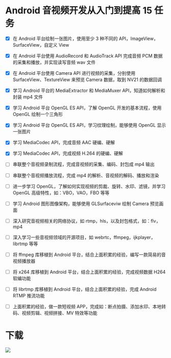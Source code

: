 # Android 音视频开发从入门到提高 15 任务

- [x] 在 Android 平台绘制一张图片，使用至少 3 种不同的 API，ImageView，SurfaceView，自定义 View

- [x] 在 Android 平台使用 AudioRecord 和 AudioTrack API 完成音频 PCM 数据的采集和播放，并实现读写音频 wav 文件

- [x] 在 Android 平台使用 Camera API 进行视频的采集，分别使用 SurfaceView、TextureView 来预览 Camera 数据，取到 NV21 的数据回调

- [x] 学习 Android 平台的 MediaExtractor 和 MediaMuxer API，知道如何解析和封装 mp4 文件

- [x] 学习 Android 平台 OpenGL ES API，了解 OpenGL 开发的基本流程，使用 OpenGL 绘制一个三角形

- [x] 学习 Android 平台 OpenGL ES API，学习纹理绘制，能够使用 OpenGL 显示一张图片

- [x] 学习 MediaCodec API，完成音频 AAC 硬编、硬解

- [x] 学习 MediaCodec API，完成视频 H.264 的硬编、硬解

- [ ] 串联整个音视频录制流程，完成音视频的采集、编码、封包成 mp4 输出

- [ ] 串联整个音视频播放流程，完成 mp4 的解析、音视频的解码、播放和渲染

- [ ] 进一步学习 OpenGL，了解如何实现视频的剪裁、旋转、水印、滤镜，并学习 OpenGL 高级特性，如：VBO，VAO，FBO 等等

- [ ] 学习 Android 图形图像架构，能够使用 GLSurfaceviw 绘制 Camera 预览画面

- [ ] 深入研究音视频相关的网络协议，如 rtmp，hls，以及封包格式，如：flv，mp4

- [ ] 深入学习一些音视频领域的开源项目，如 webrtc，ffmpeg，ijkplayer，librtmp 等等

- [ ] 将 ffmpeg 库移植到 Android 平台，结合上面积累的经验，编写一款简易的音视频播放器

- [ ] 将 x264 库移植到 Android 平台，结合上面积累的经验，完成视频数据 H264 软编功能

- [ ] 将 librtmp 库移植到 Android 平台，结合上面积累的经验，完成 Android RTMP 推流功能

- [ ] 上面积累的经验，做一款短视频 APP，完成如：断点拍摄、添加水印、本地转码、视频剪辑、视频拼接、MV 特效等功能

# 下载

![](https://api.qrserver.com/v1/create-qr-code/?data=https://github.com/wafer-li/AndroidMediaPractice/releases/latest/download/app-release.apk&size=220x220&margin=0)
